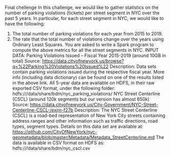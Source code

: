 Final chellenge
In this challenge, we would like to gather statistics on the number of parking violations (tickets) per street
segment in NYC over the past 5 years. In particular, for each street segment in NYC, we would like to have
the following:
1. The total number of parking violations for each year from 2015 to 2019.
2. The rate that the total number of violations change over the years using Ordinary Least Squares.
You are asked to write a Spark program to compute the above metrics for all the street segments in NYC.
INPUT DATA:
Parking Violations Issued – Fiscal Year 2015-2019 (around 10GB in total)
Source: https://data.cityofnewyork.us/browse?q=%22Parking%20Violations%20Issued%22
Description: Data sets contain parking violations issued during the respective fiscal year. More info
(including data dictionary) can be found on one of the results listed in the above link. All 5-year data are
available on HDFS, in their raw exported CSV format, under the following folder:
hdfs:///data/share/bdm/nyc_parking_violations/
NYC Street Centerline (CSCL) (around 120k segments but our version has almost 650k)
Source: https://data.cityofnewyork.us/City-Government/NYC-Street-Centerline-CSCL-/exjm-f27b
Description: The NYC Street Centerline (CSCL) is a road-bed representation of New York City streets
containing address ranges and other information such as traffic directions, road types, segment types.
Details on this data set are available at: https://github.com/CityOfNewYork/nyc-geometadata/blob/master/Metadata/Metadata_StreetCenterline.md
The data is available in CSV format on HDFS as:
hdfs:///data/share/bdm/nyc_cscl.csv
